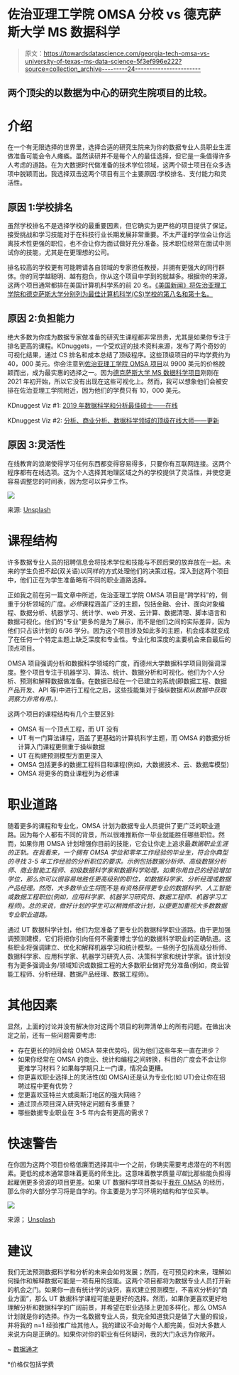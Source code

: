 # 佐治亚理工学院 OMSA 分校 vs 德克萨斯大学 MS 数据科学

> 原文：<https://towardsdatascience.com/georgia-tech-omsa-vs-university-of-texas-ms-data-science-5f3ef996e222?source=collection_archive---------24----------------------->

## 两个顶尖的以数据为中心的研究生院项目的比较。

# 介绍

在一个有无限选择的世界里，选择合适的研究生院来为你的数据专业人员职业生涯做准备可能会令人瘫痪。虽然读研并不是每个人的最佳选择，但它是一条值得许多人考虑的道路。在为大数据时代做准备的技术学位领域，这两个硕士项目在众多选项中脱颖而出。我选择双击这两个项目有三个主要原因:学校排名、支付能力和灵活性。

## 原因 1:学校排名

虽然学校排名不是选择学校的最重要因素，但它确实为更严格的项目提供了保证。接受挑战和学习技能对于在科技行业长期发展非常重要。不太严谨的学位会让你远离技术性更强的职位，也不会让你为面试做好充分准备。技术职位经常在面试中测试你的技能，尤其是在更理想的公司。

排名较高的学校更有可能聘请各自领域的专家担任教授，并拥有更强大的同行群体。你的同学越聪明、越有抱负，你从这个项目中学到的就越多。根据你的来源，这两个项目通常都排在美国计算机科学系的前 20 名。[《美国新闻》将佐治亚理工学院和德克萨斯大学分别列为最佳计算机科学(CS)学校的第八名和第十名。](https://www.usnews.com/best-graduate-schools/top-science-schools/computer-science-rankings)

## 原因 2:负担能力

绝大多数为你成为数据专家做准备的研究生课程都非常昂贵，尤其是如果你专注于排名更高的课程。KDnuggets，一个受欢迎的技术资料来源，发布了两个奇妙的可视化结果，通过 CS 排名和成本总结了顶级程序。这些顶级项目的平均学费约为 40，000 美元。你会注意到[佐治亚理工学院 OMSA 项目](https://pe.gatech.edu/degrees/analytics/curriculum)以 9900 美元的价格脱颖而出，成为最实惠的选择之一。因为[德克萨斯大学 MS 数据科学项目](https://ms-datascience.utexas.edu/)刚刚在 2021 年初开始，所以它没有出现在这些可视化上。然而，我可以想象他们会被安排在佐治亚理工学院附近，因为他们的学费只有 10，000 美元。

KDnuggest Viz #1: [2019 年数据科学和分析最佳硕士——在线](https://www.kdnuggets.com/2019/04/best-masters-data-science-analytics-online.html)

KDnuggest Viz #2: [分析、商业分析、数据科学领域的顶级在线大师——更新](https://www.kdnuggets.com/2020/09/best-online-masters-data-science-analytics-online.html)

## 原因 3:灵活性

在线教育的浪潮使得学习任何东西都变得容易得多，只要你有互联网连接。这两个程序都有在线选项。这为个人选择其地理区域之外的学校提供了灵活性，并使您更容易调整您的时间表，因为您可以异步工作。

![](img/e4b18dbadcfcd6a7fa5336ba5652d118.png)

来源: [Unsplash](https://unsplash.com/photos/TTYFzgLidGM)

# 课程结构

许多数据专业人员的招聘信息会将技术学位和技能与不顾后果的放弃放在一起。未来的学生负担不起(双关语)以同样的方式处理他们的决策过程。深入到这两个项目中，他们正在为学生准备略有不同的职业道路选择。

正如我之前在另一篇文章中所述，佐治亚理工学院 OMSA 项目是“跨学科”的，侧重于分析领域的广度。*必修*课程涵盖广泛的主题，包括金融、会计、面向对象编程、数据分析、机器学习、统计学、web 开发、云计算、数据清理、脚本语言和数据可视化。他们的“专业”更多的是为了展示，而不是他们之间的实际差异，因为他们只占该计划的 6/36 学分。因为这个项目涉及如此多的主题，机会成本就变成了在任何一个特定主题上缺乏深度和专业性。专业化和深度的主要机会来自最后的顶点项目。

OMSA 项目强调分析和数据科学领域的广度，而德州大学数据科学项目则强调深度。整个项目专注于机器学习、算法、统计、数据分析和可视化。他们为个人分析、预测和解释数据做准备。在数据已经在一个已建立的系统(即数据工程、数据产品开发、API 等)中进行工程化之后，这些技能集对于操纵数据*和从数据中获取洞察力非常有用。).*

这两个项目的课程结构有几个主要区别:

*   OMSA 有一个顶点工程，而 UT 没有
*   UT 有一门算法课程，涵盖了更基础的计算机科学主题，而 OMSA 的数据分析计算入门课程更侧重于操纵数据
*   UT 在构建预测模型方面更深入
*   OMSA 包括更多的数据工程科目和课程(例如，大数据技术、云、数据库模型)
*   OMSA 将更多的商业课程列为必修课

# 职业道路

随着更多的课程和专业化，OMSA 计划为数据专业人员提供了更广泛的职业道路。因为每个人都有不同的背景，所以很难推断你一毕业就能胜任哪些职位。然而，如果你用 OMSA 计划增强你目前的技能，它会让你走上追求最*数据职业生涯的正轨。在我看来，一个拥有 OMSA 学位和零年工作经验的毕业生，符合你典型的寻找 3-5 年工作经验的分析职位的要求。示例包括数据分析师、高级数据分析师、商业智能工程师、初级数据科学家和数据科学助理。如果你用自己的经验增加学位，那么你可以很容易地胜任更高级别的职位，如数据科学家、分析经理或数据产品经理。然而，大多数毕业生将*而不是*有资格获得更专业的数据科学、人工智能或数据工程职位(例如，应用科学家、机器学习研究员、数据工程师、机器学习工程师)。总的来说，做好计划的学生可以稍微修改计划，以便更加重视大多数数据专业职业道路。*

通过 UT 数据科学计划，他们为您准备了更专业的数据科学职业道路。由于更加强调预测建模，它们将把你引向任何不需要博士学位的数据科学职业的正确轨道。这些职业将强调建立、优化和解释机器学习和统计模型。一些例子包括高级分析师、数据科学家、应用科学家、机器学习研究人员、决策科学家和统计学家。该计划没有为更多强调业务/领域知识或数据工程的大多数职业做好充分准备(例如，商业智能工程师、分析经理、数据产品经理、数据工程师)。

# 其他因素

显然，上面的讨论并没有解决你对这两个项目的利弊清单上的所有问题。在做出决定之前，还有一些问题需要考虑:

*   存在更长的时间会给 OMSA 带来优势吗，因为他们这些年来一直在进步？
*   如果你经常在 OMSA 的商业、统计和编程之间转换，科目的广度会不会让你更难学习材料？如果每学期只上一门课，情况会更糟。
*   你更喜欢职业选择上的灵活性(如 OMSA)还是认为专业化(如 UT)会让你在招聘过程中更有优势？
*   您更喜欢亚特兰大或奥斯汀地区的强大网络？
*   通过顶点项目深入研究特定问题有多重要？
*   哪些数据专业职业在 3-5 年内会有更高的需求？

# 快速警告

在你因为这两个项目价格低廉而选择其中一个之前，你确实需要考虑潜在的不利因素。更低的成本通常意味着更高的师生比。这意味着教学质量*可能*比那些能负担得起雇佣更多资源的项目更差。如果 UT 数据科学项目类似于[我在 OMSA](/georgia-techs-ms-analytics-program-my-review-part-ii-50095db818b9?source=your_stories_page-------------------------------------) 的经历，那么你的大部分学习将是自学的。你主要是为学习环境的结构和学位买单。

![](img/2a59ee826884a9ec419f1a999e4525fd.png)

来源； [Unsplash](https://unsplash.com/photos/scgKJpy-McY)

# 建议

我们无法预测数据科学和分析的未来会如何发展；然而，在可预见的未来，理解如何操作和解释数据可能是一项有用的技能。这两个项目都将为数据专业人员打开新的机会之门。如果你一直有统计学的诀窍，喜欢建立预测模型，不喜欢分析的“商业方面”，那么 UT 数据科学课程可能是更好的选择。然而，如果你更喜欢更好地理解分析和数据科学的广阔前景，并希望在职业选择上更加多样化，那么 OMSA 计划就是你的选择。作为一名数据专业人员，我完全知道我只是做了大量的假设，并将我的 n=1 经验推广给其他人。我的建议不会对每个人都完美，但对大多数人来说方向是正确的。如果你对你的职业有任何疑问，我的大门永远为你敞开。

~ [数据通才](https://twitter.com/datageneralist)

*价格仅包括学费